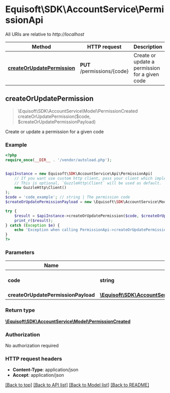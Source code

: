 # Equisoft\SDK\AccountService\PermissionApi

All URIs are relative to *http://localhost*

Method | HTTP request | Description
------------- | ------------- | -------------
[**createOrUpdatePermission**](PermissionApi.md#createOrUpdatePermission) | **PUT** /permissions/{code} | Create or update a permission for a given code



## createOrUpdatePermission

> \Equisoft\SDK\AccountService\Model\PermissionCreated createOrUpdatePermission($code, $createOrUpdatePermissionPayload)

Create or update a permission for a given code

### Example

```php
<?php
require_once(__DIR__ . '/vendor/autoload.php');


$apiInstance = new Equisoft\SDK\AccountService\Api\PermissionApi(
    // If you want use custom http client, pass your client which implements `GuzzleHttp\ClientInterface`.
    // This is optional, `GuzzleHttp\Client` will be used as default.
    new GuzzleHttp\Client()
);
$code = 'code_example'; // string | The permission code
$createOrUpdatePermissionPayload = new \Equisoft\SDK\AccountService\Model\CreateOrUpdatePermissionPayload(); // \Equisoft\SDK\AccountService\Model\CreateOrUpdatePermissionPayload | 

try {
    $result = $apiInstance->createOrUpdatePermission($code, $createOrUpdatePermissionPayload);
    print_r($result);
} catch (Exception $e) {
    echo 'Exception when calling PermissionApi->createOrUpdatePermission: ', $e->getMessage(), PHP_EOL;
}
?>
```

### Parameters


Name | Type | Description  | Notes
------------- | ------------- | ------------- | -------------
 **code** | **string**| The permission code |
 **createOrUpdatePermissionPayload** | [**\Equisoft\SDK\AccountService\Model\CreateOrUpdatePermissionPayload**](../Model/CreateOrUpdatePermissionPayload.md)|  |

### Return type

[**\Equisoft\SDK\AccountService\Model\PermissionCreated**](../Model/PermissionCreated.md)

### Authorization

No authorization required

### HTTP request headers

- **Content-Type**: application/json
- **Accept**: application/json

[[Back to top]](#) [[Back to API list]](../../README.md#documentation-for-api-endpoints)
[[Back to Model list]](../../README.md#documentation-for-models)
[[Back to README]](../../README.md)

